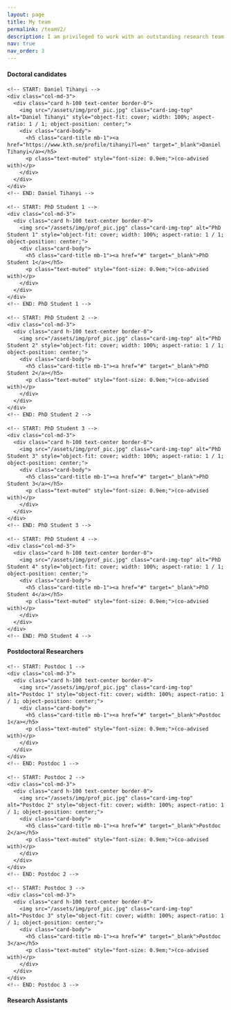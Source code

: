 ```yaml
---
layout: page
title: My team
permalink: /teamV2/
description: I am privileged to work with an outstanding research team! We're rapidly growing in size, with everyone either formally co-advised or integrated through various collaborations.
nav: true
nav_order: 3
---
```


<div class="container">
  <!-- PhD Students -->
  <h4 class="mt-5 mb-3">Doctoral candidates</h4>
  <div class="row g-4">

    <!-- START: Daniel Tihanyi -->
    <div class="col-md-3">
      <div class="card h-100 text-center border-0">
        <img src="/assets/img/prof_pic.jpg" class="card-img-top" alt="Daniel Tihanyi" style="object-fit: cover; width: 100%; aspect-ratio: 1 / 1; object-position: center;">
        <div class="card-body">
          <h5 class="card-title mb-1"><a href="https://www.kth.se/profile/tihanyi?l=en" target="_blank">Daniel Tihanyi</a></h5>
          <p class="text-muted" style="font-size: 0.9em;">(co-advised with)</p>
        </div>
      </div>
    </div>
    <!-- END: Daniel Tihanyi -->

    <!-- START: PhD Student 1 -->
    <div class="col-md-3">
      <div class="card h-100 text-center border-0">
        <img src="/assets/img/prof_pic.jpg" class="card-img-top" alt="PhD Student 1" style="object-fit: cover; width: 100%; aspect-ratio: 1 / 1; object-position: center;">
        <div class="card-body">
          <h5 class="card-title mb-1"><a href="#" target="_blank">PhD Student 1</a></h5>
          <p class="text-muted" style="font-size: 0.9em;">(co-advised with)</p>
        </div>
      </div>
    </div>
    <!-- END: PhD Student 1 -->

    <!-- START: PhD Student 2 -->
    <div class="col-md-3">
      <div class="card h-100 text-center border-0">
        <img src="/assets/img/prof_pic.jpg" class="card-img-top" alt="PhD Student 2" style="object-fit: cover; width: 100%; aspect-ratio: 1 / 1; object-position: center;">
        <div class="card-body">
          <h5 class="card-title mb-1"><a href="#" target="_blank">PhD Student 2</a></h5>
          <p class="text-muted" style="font-size: 0.9em;">(co-advised with)</p>
        </div>
      </div>
    </div>
    <!-- END: PhD Student 2 -->

    <!-- START: PhD Student 3 -->
    <div class="col-md-3">
      <div class="card h-100 text-center border-0">
        <img src="/assets/img/prof_pic.jpg" class="card-img-top" alt="PhD Student 3" style="object-fit: cover; width: 100%; aspect-ratio: 1 / 1; object-position: center;">
        <div class="card-body">
          <h5 class="card-title mb-1"><a href="#" target="_blank">PhD Student 3</a></h5>
          <p class="text-muted" style="font-size: 0.9em;">(co-advised with)</p>
        </div>
      </div>
    </div>
    <!-- END: PhD Student 3 -->

    <!-- START: PhD Student 4 -->
    <div class="col-md-3">
      <div class="card h-100 text-center border-0">
        <img src="/assets/img/prof_pic.jpg" class="card-img-top" alt="PhD Student 4" style="object-fit: cover; width: 100%; aspect-ratio: 1 / 1; object-position: center;">
        <div class="card-body">
          <h5 class="card-title mb-1"><a href="#" target="_blank">PhD Student 4</a></h5>
          <p class="text-muted" style="font-size: 0.9em;">(co-advised with)</p>
        </div>
      </div>
    </div>
    <!-- END: PhD Student 4 -->

  </div>

  <!-- Postdocs -->
  <h4 class="mt-5 mb-3">Postdoctoral Researchers</h4>
  <div class="row g-4">

    <!-- START: Postdoc 1 -->
    <div class="col-md-3">
      <div class="card h-100 text-center border-0">
        <img src="/assets/img/prof_pic.jpg" class="card-img-top" alt="Postdoc 1" style="object-fit: cover; width: 100%; aspect-ratio: 1 / 1; object-position: center;">
        <div class="card-body">
          <h5 class="card-title mb-1"><a href="#" target="_blank">Postdoc 1</a></h5>
          <p class="text-muted" style="font-size: 0.9em;">(co-advised with)</p>
        </div>
      </div>
    </div>
    <!-- END: Postdoc 1 -->

    <!-- START: Postdoc 2 -->
    <div class="col-md-3">
      <div class="card h-100 text-center border-0">
        <img src="/assets/img/prof_pic.jpg" class="card-img-top" alt="Postdoc 2" style="object-fit: cover; width: 100%; aspect-ratio: 1 / 1; object-position: center;">
        <div class="card-body">
          <h5 class="card-title mb-1"><a href="#" target="_blank">Postdoc 2</a></h5>
          <p class="text-muted" style="font-size: 0.9em;">(co-advised with)</p>
        </div>
      </div>
    </div>
    <!-- END: Postdoc 2 -->

    <!-- START: Postdoc 3 -->
    <div class="col-md-3">
      <div class="card h-100 text-center border-0">
        <img src="/assets/img/prof_pic.jpg" class="card-img-top" alt="Postdoc 3" style="object-fit: cover; width: 100%; aspect-ratio: 1 / 1; object-position: center;">
        <div class="card-body">
          <h5 class="card-title mb-1"><a href="#" target="_blank">Postdoc 3</a></h5>
          <p class="text-muted" style="font-size: 0.9em;">(co-advised with)</p>
        </div>
      </div>
    </div>
    <!-- END: Postdoc 3 -->

  </div>

  <!-- Research Assistants -->
  <h4 class="mt-5 mb-3">Research Assistants</h4>
  <div class="row g-4">
    <!-- Add cards here -->
  </div>
</div>


